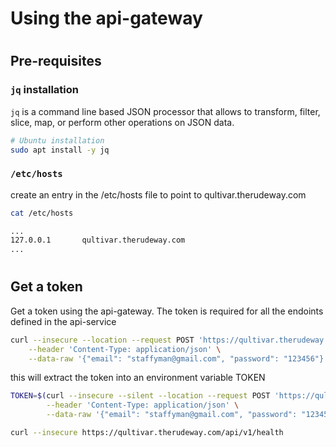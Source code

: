 # Using the api-gateway

#
## Pre-requisites

### `jq` installation

`jq` is a command line based JSON processor that allows to transform, filter, slice, map, or perform other operations on JSON data.

```bash
# Ubuntu installation
sudo apt install -y jq
```

### `/etc/hosts`

create an entry in the /etc/hosts file to point to qultivar.therudeway.com

```bash
cat /etc/hosts

...
127.0.0.1       qultivar.therudeway.com
...
```

#
## Get a token

Get a token using the api-gateway.  The token is required for all the endoints defined in the api-service

```bash
curl --insecure --location --request POST 'https://qultivar.therudeway.com:443/login' \
    --header 'Content-Type: application/json' \
    --data-raw '{"email": "staffyman@gmail.com", "password": "123456"}'
```

this will extract the token into an environment variable TOKEN

```bash
TOKEN=$(curl --insecure --silent --location --request POST 'https://qultivar.therudeway.com:443/login' \
        --header 'Content-Type: application/json' \
        --data-raw '{"email": "staffyman@gmail.com", "password": "123456"}' | jq -r '.token')

curl --insecure https://qultivar.therudeway.com/api/v1/health
```

